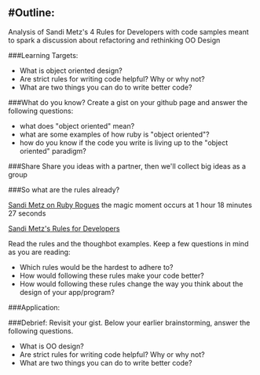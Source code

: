 #Outline:
--------
Analysis of Sandi Metz's 4 Rules for Developers with code samples meant to spark a discussion about refactoring and rethinking OO Design

###Learning Targets:
* What is object oriented design?
* Are strict rules for writing code helpful? Why or why not?
* What are two things you can do to write better code?

###What do you know?
Create a gist on your github page and answer the following questions:
* what does "object oriented" mean?
* what are some examples of how ruby is "object oriented"?
* how do you know if the code you write is living up to the "object oriented" paradigm?

###Share
Share you ideas with a partner, then we'll collect big ideas as a group

###So what are the rules already?

[Sandi Metz on Ruby Rogues](http://devchat.tv/ruby-rogues/087-rr-book-clubpractical-object-oriented-design-in-ruby-with-sandi-metz) the magic moment occurs at 1 hour 18 minutes 27 seconds 

[Sandi Metz's Rules for Developers](http://robots.thoughtbot.com/sandi-metz-rules-for-developers)

Read the rules and the thoughbot examples. Keep a few questions in mind as you are reading:

* Which rules would be the hardest to adhere to?
* How would following these rules make your code better? 
* How would following these rules change the way you think about the design of your app/program? 

###Application:


###Debrief:
Revisit your gist. Below your earlier brainstorming, answer the following questions. 

* What is OO design?
* Are strict rules for writing code helpful? Why or why not?
* What are two things you can do to write better code?
